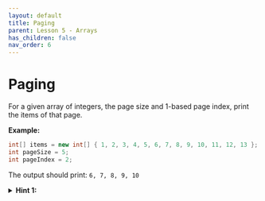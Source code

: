 ```yaml
---
layout: default
title: Paging
parent: Lesson 5 - Arrays
has_children: false
nav_order: 6
---
```


# Paging

For a given array of integers, the page size and 1-based page index, print the items of that page.

**Example:**

``` csharp
int[] items = new int[] { 1, 2, 3, 4, 5, 6, 7, 8, 9, 10, 11, 12, 13 };
int pageSize = 5;
int pageIndex = 2;
```

The output should print: `6, 7, 8, 9, 10`

<details class="text-grey-dk-000"> 
  <summary><strong>Hint 1:</strong></summary>
  Try to cover all the edge cases. What if in the example above the `pageIndex` was `3`? What if it was `5`?
</details>
